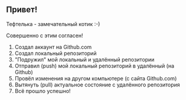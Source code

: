 ## Привет!

Тефтелька - замечательный котик :-)

Совершенно с этим согласен!

1. Создал аккаунт на Github.com
2. Создал локальный репозиторий
3. "Подружил" мой локальный и удалённый репозитории
4. Отправил (push) мой локальный репозиторий в удалённый (на Github)
5. Провёл изменения на другом компьютере (с сайта Github.com)
6. Вытянуть (pull) актуальное состояние с удалённого репозитория
7. Всё прошло успешно!
